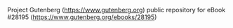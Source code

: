 Project Gutenberg (https://www.gutenberg.org) public repository for eBook #28195 (https://www.gutenberg.org/ebooks/28195)
